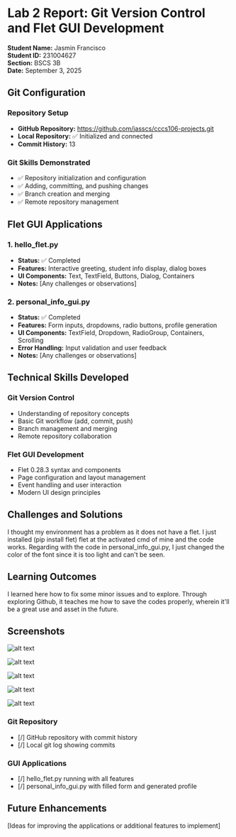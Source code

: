 # Lab 2 Report: Git Version Control and Flet GUI Development

**Student Name:** Jasmin Francisco\
**Student ID:** 231004627\
**Section:** BSCS 3B\
**Date:** September 3, 2025

## Git Configuration

### Repository Setup
- **GitHub Repository:** https://github.com/jasscs/cccs106-projects.git
- **Local Repository:** ✅ Initialized and connected
- **Commit History:** 13

### Git Skills Demonstrated
- ✅ Repository initialization and configuration
- ✅ Adding, committing, and pushing changes
- ✅ Branch creation and merging
- ✅ Remote repository management

## Flet GUI Applications

### 1. hello_flet.py
- **Status:** ✅ Completed
- **Features:** Interactive greeting, student info display, dialog boxes
- **UI Components:** Text, TextField, Buttons, Dialog, Containers
- **Notes:** [Any challenges or observations]

### 2. personal_info_gui.py
- **Status:** ✅ Completed
- **Features:** Form inputs, dropdowns, radio buttons, profile generation
- **UI Components:** TextField, Dropdown, RadioGroup, Containers, Scrolling
- **Error Handling:** Input validation and user feedback
- **Notes:** [Any challenges or observations]

## Technical Skills Developed

### Git Version Control
- Understanding of repository concepts
- Basic Git workflow (add, commit, push)
- Branch management and merging
- Remote repository collaboration

### Flet GUI Development
- Flet 0.28.3 syntax and components
- Page configuration and layout management
- Event handling and user interaction
- Modern UI design principles

## Challenges and Solutions

I thought my environment has a problem as it does not have a flet. I just installed (pip install flet) flet at the activated cmd of mine and the code works.
Regarding with the code in personal_info_gui.py, I just changed the color of the font since it is too light and can't be seen. 

## Learning Outcomes

I learned here how to fix some minor issues and to explore. Through exploring Github, it teaches me how to save the codes properly, wherein it'll be a great use and asset in the future.

## Screenshots
![alt text](flet_installed.png)

![alt text](perso_info.png)

![alt text](perso_info_prof.png)

![alt text](flet.png)

![alt text](flet_appinfo.png)


### Git Repository
- [/] GitHub repository with commit history
- [/] Local git log showing commits

### GUI Applications
- [/] hello_flet.py running with all features
- [/] personal_info_gui.py with filled form and generated profile

## Future Enhancements

[Ideas for improving the applications or additional features to implement]
